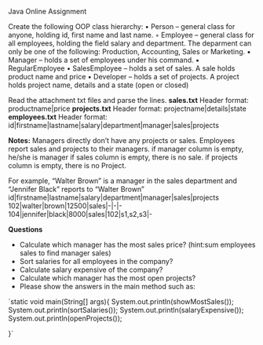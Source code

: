 Java Online Assignment

Create the following OOP class hierarchy:
    • Person – general class for anyone, holding id, first name and last name.
        ◦ Employee – general class for all employees, holding the field salary and department. The deparment can only be one of the following: Production, Accounting, Sales or Marketing.
            ▪ Manager – holds a set of employees under his command.
            ▪ RegularEmployee 
                • SalesEmployee – holds a set of sales. A sale holds product name and price
                • Developer – holds a set of projects. A project holds project name, details and a state (open or closed)

Read the attachment txt files and parse the lines.
**sales.txt**
Header format: productname|price
**projects.txt**
Header format: projectname|details|state
**employees.txt**
Header format: id|firstname|lastname|salary|department|manager|sales|projects

**Notes:** Managers directly don’t have any projects or sales. Employees report sales and projects to their managers.
if manager column is empty, he/she is manager
if sales column is empty, there is no sale.
if projects column is empty, there is no Project.

For example, “Walter Brown” is a manager in the sales department and “Jennifer Black” reports to “Walter Brown”
id|firstname|lastname|salary|department|manager|sales|projects
102|walter|brown|12500|sales|-|-|-
104|jennifer|black|8000|sales|102|s1,s2,s3|-

**Questions**
* Calculate which manager has the most sales price? (hint:sum employees sales to find manager sales)
* Sort salaries for all employees in the company?
* Calculate salary expensive of the company?
* Calculate which manager has the most open projects?
* Please show the answers in the main method such as:


`static void main(String[] args){
	System.out.println(showMostSales());
    System.out.println(sortSalaries());
    System.out.println(salaryExpensive());
    System.out.println(openProjects());
        
}`